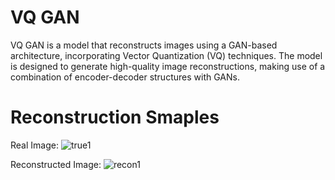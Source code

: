# VQ GAN

VQ GAN is a model that reconstructs images using a GAN-based architecture, incorporating Vector Quantization (VQ) techniques. The model is designed to generate high-quality image reconstructions, making use of a combination of encoder-decoder structures with GANs.


# Reconstruction Smaples 
Real Image:
![true1](https://github.com/user-attachments/assets/98e00006-5d65-4005-a1d0-408a93282062)

Reconstructed Image:
![recon1](https://github.com/user-attachments/assets/4e9ae925-6ce0-4094-87e3-3ceb6c1d21ea)
